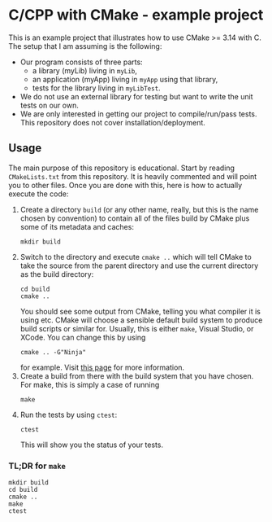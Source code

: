 # C/CPP with CMake - example project
This is an example project that illustrates how to use CMake >= 3.14 with C. The setup that I am assuming is the following:
 * Our program consists of three parts:
    * a library (myLib) living in `myLib`,
    * an application (myApp) living in `myApp` using that library,
    * tests for the library living in `myLibTest`.
 * We do not use an external library for testing but want to write the unit tests on our own.
 * We are only interested in getting our project to compile/run/pass tests. This repository does not cover installation/deployment.

## Usage
The main purpose of this repository is educational. Start by reading `CMakeLists.txt` from this repository. It is heavily commented and will point you to other files. Once you are done with this, here is how to actually execute the code:

 1. Create a directory `build` (or any other name, really, but this is the name chosen by convention) to contain all of the files build by CMake plus some of its metadata and caches:
    ```
    mkdir build
    ```
 2. Switch to the directory and execute `cmake ..` which will tell CMake to take the source from the parent directory and use the current directory as the build directory:
    ```
    cd build
    cmake ..
    ```
    You should see some output from CMake, telling you what compiler it is using etc. CMake will choose a sensible default build system to produce build scripts or similar for. Usually, this is either `make`, Visual Studio, or XCode. You can change this by using
    ```
    cmake .. -G"Ninja"
    ```
    for example. Visit [this page](https://cmake.org/cmake/help/latest/manual/cmake-generators.7.html) for more information.
 3. Create a build from there with the build system that you have chosen. For make, this is simply a case of running
    ```
    make
    ```
 4. Run the tests by using `ctest`:
    ```
    ctest
    ```
    This will show you the status of your tests.

### TL;DR for `make`
```
mkdir build
cd build
cmake ..
make
ctest
```
